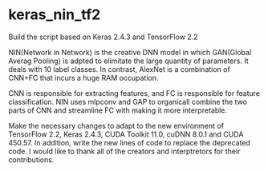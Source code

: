 # keras_nin_tf2
Build the script based on Keras 2.4.3 and TensorFlow 2.2

NIN(Network in Network) is the creative DNN model in which GAN(Global Averag Pooling) is adpted to elimitate the 
large quantity of parameters. It deals with 10 label classes. In contrast, AlexNet is a combination of CNN+FC 
that incurs a huge RAM occupation. 

CNN is responsible for extracting features, and FC is responsible for feature classification. NIN uses mlpconv 
and GAP to organicall combine the two parts of CNN and streamline FC with making it more interpretable.

Make the necessary changes to adapt to the new environment of TensorFlow 2.2, Keras 2.4.3, CUDA Toolkit 11.0, 
cuDNN 8.0.1 and CUDA 450.57. In addition, write the new lines of code to replace the deprecated code. I would 
like to thank all of the creators and interptretors for their contributions.
